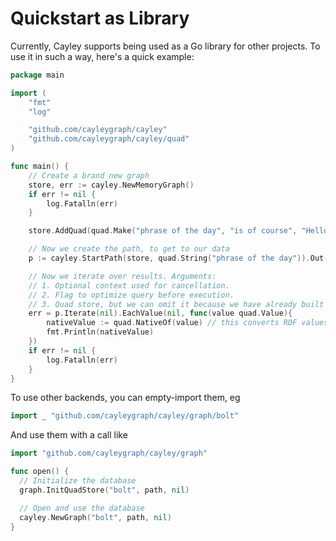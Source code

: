 # Quickstart as Library

Currently, Cayley supports being used as a Go library for other projects. To use it in such a way, here's a quick example:

```go
package main

import (
	"fmt"
	"log"

	"github.com/cayleygraph/cayley"
	"github.com/cayleygraph/cayley/quad"
)

func main() {
	// Create a brand new graph
	store, err := cayley.NewMemoryGraph()
	if err != nil {
		log.Fatalln(err)
	}

	store.AddQuad(quad.Make("phrase of the day", "is of course", "Hello World!", nil))

	// Now we create the path, to get to our data
	p := cayley.StartPath(store, quad.String("phrase of the day")).Out(quad.String("is of course"))

	// Now we iterate over results. Arguments:
	// 1. Optional context used for cancellation.
	// 2. Flag to optimize query before execution.
	// 3. Quad store, but we can omit it because we have already built path with it.
	err = p.Iterate(nil).EachValue(nil, func(value quad.Value){
		nativeValue := quad.NativeOf(value) // this converts RDF values to normal Go types
		fmt.Println(nativeValue)
	})
	if err != nil {
		log.Fatalln(err)
	}
}
```

To use other backends, you can empty-import them, eg

```go
import _ "github.com/cayleygraph/cayley/graph/bolt"
```

And use them with a call like

```go
import "github.com/cayleygraph/cayley/graph"

func open() {
  // Initialize the database
  graph.InitQuadStore("bolt", path, nil)

  // Open and use the database
  cayley.NewGraph("bolt", path, nil)
}
```
